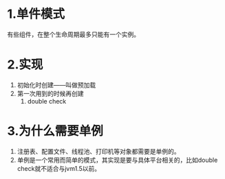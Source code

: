 # 1.单件模式
有些组件，在整个生命周期最多只能有一个实例。

# 2.实现
1.  初始化时创建——叫做预加载
2.  第一次用到的时候再创建
    1.  double check
    
# 3.为什么需要单例
1.  注册表、配置文件、线程池、打印机等对象都需要是单例的。
2.  单例是一个常用而简单的模式，其实现是要与具体平台相关的，比如double check就不适合与jvm1.5以前。
